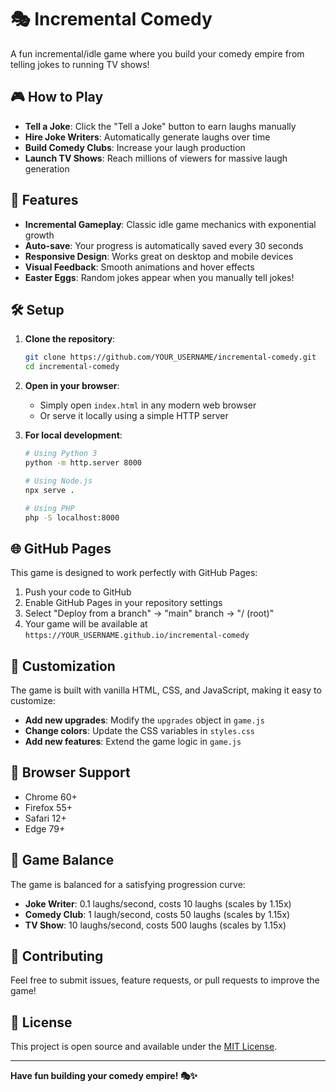 # 🎭 Incremental Comedy

A fun incremental/idle game where you build your comedy empire from telling jokes to running TV shows!

## 🎮 How to Play

- **Tell a Joke**: Click the "Tell a Joke" button to earn laughs manually
- **Hire Joke Writers**: Automatically generate laughs over time
- **Build Comedy Clubs**: Increase your laugh production
- **Launch TV Shows**: Reach millions of viewers for massive laugh generation

## 🚀 Features

- **Incremental Gameplay**: Classic idle game mechanics with exponential growth
- **Auto-save**: Your progress is automatically saved every 30 seconds
- **Responsive Design**: Works great on desktop and mobile devices
- **Visual Feedback**: Smooth animations and hover effects
- **Easter Eggs**: Random jokes appear when you manually tell jokes!

## 🛠️ Setup

1. **Clone the repository**:
   ```bash
   git clone https://github.com/YOUR_USERNAME/incremental-comedy.git
   cd incremental-comedy
   ```

2. **Open in your browser**:
   - Simply open `index.html` in any modern web browser
   - Or serve it locally using a simple HTTP server

3. **For local development**:
   ```bash
   # Using Python 3
   python -m http.server 8000
   
   # Using Node.js
   npx serve .
   
   # Using PHP
   php -S localhost:8000
   ```

## 🌐 GitHub Pages

This game is designed to work perfectly with GitHub Pages:

1. Push your code to GitHub
2. Enable GitHub Pages in your repository settings
3. Select "Deploy from a branch" → "main" branch → "/ (root)"
4. Your game will be available at `https://YOUR_USERNAME.github.io/incremental-comedy`

## 🎨 Customization

The game is built with vanilla HTML, CSS, and JavaScript, making it easy to customize:

- **Add new upgrades**: Modify the `upgrades` object in `game.js`
- **Change colors**: Update the CSS variables in `styles.css`
- **Add new features**: Extend the game logic in `game.js`

## 📱 Browser Support

- Chrome 60+
- Firefox 55+
- Safari 12+
- Edge 79+

## 🎯 Game Balance

The game is balanced for a satisfying progression curve:
- **Joke Writer**: 0.1 laughs/second, costs 10 laughs (scales by 1.15x)
- **Comedy Club**: 1 laugh/second, costs 50 laughs (scales by 1.15x)
- **TV Show**: 10 laughs/second, costs 500 laughs (scales by 1.15x)

## 🤝 Contributing

Feel free to submit issues, feature requests, or pull requests to improve the game!

## 📄 License

This project is open source and available under the [MIT License](LICENSE).

---

**Have fun building your comedy empire! 🎭✨** 